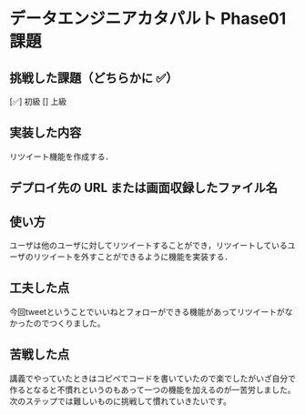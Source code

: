 # データエンジニアカタパルト Phase01 課題

## 挑戦した課題（どちらかに ✅）

[✅] 初級
[] 上級

## 実装した内容

リツイート機能を作成する．

## デプロイ先の URL または画面収録したファイル名



## 使い方

ユーザは他のユーザに対してリツイートすることができ，リツイートしているユーザのリツイートを外すことができるように機能を実装する．

## 工夫した点

今回tweetということでいいねとフォローができる機能があってリツイートがなかったのでつくりました。

## 苦戦した点

講義でやっていたときはコピペでコードを書いていたので楽でしたがいざ自分で作るとなると不慣れというのもあって一つの機能を加えるのが一苦労しました。次のステップでは難しいものに挑戦して慣れていきたいです。

